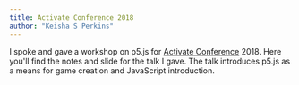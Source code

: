 ```yaml
---
title: Activate Conference 2018
author: "Keisha S Perkins"
---
```

 I spoke and gave a workshop on p5.js for <a target="_blank" href="http://www.activateconf.com/">Activate Conference</a> 2018. Here you'll find the notes and slide for the talk I gave. The talk introduces p5.js as a means for game creation and JavaScript introduction.